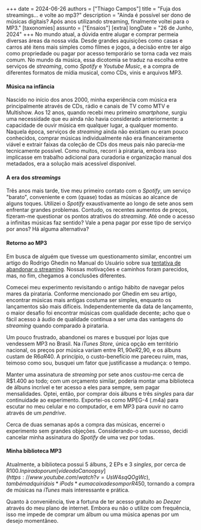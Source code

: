 +++
date = 2024-06-26
authors = ["Thiago Campos"]
title = "Fuja dos streamings... e volte ao mp3?"
description = "Ainda é possível ser dono de músicas digitais? Após anos utilizando streaming, finalmente voltei para o MP3." 
[taxonomies]
assunto = ["Ensaios"]
[extra]
longDate = "26 de Junho, 2024"
+++
No mundo atual, a dúvida entre alugar e comprar permeia diversas áreas da nossa vida. Desde grandes aquisições como casas e carros até itens mais simples como filmes e jogos, a decisão entre ter algo como propriedade ou pagar por acesso temporário se torna cada vez mais comum. No mundo da música, essa dicotomia se traduz na escolha entre serviços de *streaming*, como *Spotify* e *Youtube Music*, e a compra de diferentes formatos de mídia musical, como CDs, vinis e arquivos MP3.
#### Música na infância
Nascido no início dos anos 2000, minha experiência com música era principalmente através de CDs, rádio e canais de TV como MTV e Multishow. Aos 12 anos, quando recebi meu primeiro *smartphone*, surgiu uma necessidade que eu ainda não havia considerado anteriormente: a capacidade de ouvir música em qualquer lugar, a qualquer momento. Naquela época, serviços de *streaming* ainda não existiam ou eram pouco conhecidos, comprar músicas individualmente não era financeiramente viável e extrair faixas da coleção de CDs dos meus pais não parecia-me tecnicamente possível. Como muitos, recorri à pirataria, embora isso implicasse em trabalho adicional para curadoria e organização manual dos metadados, era a solução mais acessível disponível.
#### A era dos *streamings*
Três anos mais tarde, tive meu primeiro contato com o *Spotify*, um serviço "barato", conveniente e com (quase) todas as músicas ao alcance de alguns toques. Utilizei o *Spotify* exaustivamente ao longo de sete anos sem enfrentar grandes problemas. Contudo, os recentes aumentos de preços, fizeram-me questionar os pontos atrativos do *streaming*. Até onde o acesso a infinitas músicas faz sentido? Vale a pena pagar por esse tipo de serviço por anos? Há alguma alternativa?
#### Retorno ao MP3
Em busca de alguém que tivesse um questionamento similar, encontrei um artigo do Rodrigo Ghedin no Manual do Usuário sobre sua [tentativa de abandonar o streaming](https://manualdousuario.net/streaming-ouvir-mp3/). Nossas motivações e caminhos foram parecidos, mas, no fim, chegamos a conclusões diferentes. 

Comecei meu experimento revisitando o antigo hábito de navegar pelos mares da pirataria. Conforme mencionado por Ghedin em seu artigo, encontrar músicas mais antigas costuma ser simples, enquanto os lançamentos são mais difíceis. Independentemente da data de lançamento, o maior desafio foi encontrar músicas com qualidade decente; acho que o fácil acesso à áudio de qualidade continua a ser uma das vantagens do *streaming* quando comparado à pirataria. 

Um pouco frustrado, abandonei os mares e busquei por lojas que vendessem MP3 no Brasil. Na *iTunes Store*, única opção em território nacional, os preços por música variam entre R$1,90 e R$2,90, e os álbuns custam de R$6 a R$40. A princípio, o custo-benefício me pareceu ruim, mas, teimoso como sou, busquei um fator que justificasse a mudança: o tempo. 

Manter uma assinatura de *streaming* por sete anos custou-me cerca de R$1.400 ao todo; com um orçamento similar, poderia montar uma biblioteca de álbuns incrível e ter acesso a eles para sempre, sem pagar mensalidades. Optei, então, por comprar dois álbuns e três *singles* para dar continuidade ao experimento. Exportei-os como MPEG-4 (.m4a) para escutar no meu celular e no computador, e em MP3 para ouvir no carro através de um *pendrive*. 

Cerca de duas semanas após a compra das músicas, encerrei o experimento sem grandes objeções. Considerando-o um sucesso, decidi cancelar minha assinatura do *Spotify* de uma vez por todas. 
#### Minha biblioteca MP3
Atualmente, a biblioteca possui 5 álbuns, 2 EPs e 3 *singles*, por cerca de R$100. Inpirado por um [vídeo do Canoopsy](https://www.youtube.com/watch?v=UsW4sqQOgWc), também adquiri dois *iPods* e uma caixa de som por R$450, tornando a compra de músicas na *iTunes* mais interessante e prática.

Quanto à conveniência, tive a fortuna de ter acesso gratuito ao *Deezer* através do meu plano de internet. Embora eu não o utilize com frequência, isso me impede de comprar um álbum ou uma música apenas por um desejo momentâneo.